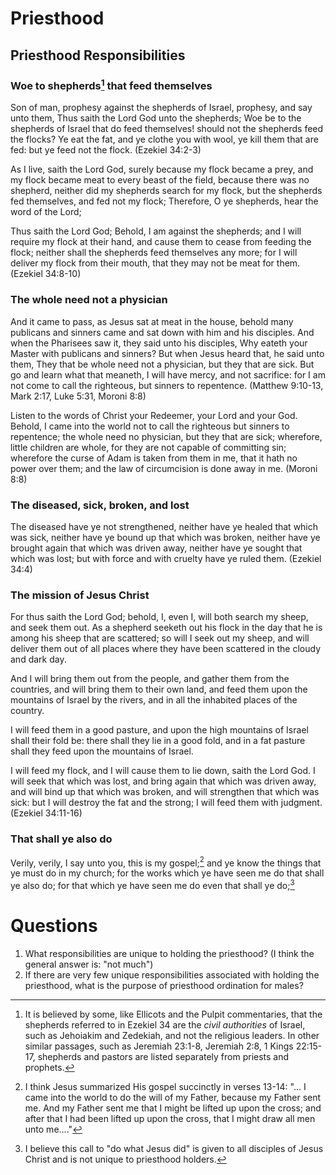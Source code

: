 # Priesthood

## Priesthood Responsibilities

### Woe to shepherds[^1] that feed themselves
Son of man, prophesy against the shepherds of Israel, prophesy, and say unto them, Thus saith the Lord God unto the shepherds; Woe be to the shepherds of Israel that do feed themselves! should not the shepherds feed the flocks? Ye eat the fat, and ye clothe you with wool, ye kill them that are fed: but ye feed not the flock. (Ezekiel 34:2-3)

As I live, saith the Lord God, surely because my flock became a prey, and my flock became meat to every beast of the field, because there was no shepherd, neither did my shepherds search for my flock, but the shepherds fed themselves, and fed not my flock; Therefore, O ye shepherds, hear the word of the Lord; 

Thus saith the Lord God; Behold, I am against the shepherds; and I will require my flock at their hand, and cause them to cease from feeding the flock; neither shall the shepherds feed themselves any more; for I will deliver my flock from their mouth, that they may not be meat for them. (Ezekiel 34:8-10)

### The whole need not a physician 
And it came to pass, as Jesus sat at meat in the house, behold many publicans and sinners came and sat down with him and his disciples. And when the Pharisees saw it, they said unto his disciples, Why eateth your Master with publicans and sinners? But when Jesus heard that, he said unto them, They that be whole need not a physician, but they that are sick. But go and learn what that meaneth, I will have mercy, and not sacrifice: for I am not come to call the righteous, but sinners to repentence. (Matthew 9:10-13, Mark 2:17, Luke 5:31, Moroni 8:8)

Listen to the words of Christ your Redeemer, your Lord and your God. Behold, I came into the world not to call the righteous but sinners to repentence; the whole need no physician, but they that are sick; wherefore, little children are whole, for they are not capable of committing sin; wherefore the curse of Adam is taken from them in me, that it hath no power over them; and the law of circumcision is done away in me. (Moroni 8:8)

### The diseased, sick, broken, and lost
The diseased have ye not strengthened, neither have ye healed that which was sick, neither have ye bound up that which was broken, neither have ye brought again that which was driven away, neither have ye sought that which was lost; but with force and with cruelty have ye ruled them. (Ezekiel 34:4)

### The mission of Jesus Christ
For thus saith the Lord God; behold, I, even I, will both search my sheep, and seek them out. As a shepherd seeketh out his flock in the day that he is among his sheep that are scattered; so will I seek out my sheep, and will deliver them out of all places where they have been scattered in the cloudy and dark day.

And I will bring them out from the people, and gather them from the countries, and will bring them to their own land, and feed them upon the mountains of Israel by the rivers, and in all the inhabited places of the country. 

I will feed them in a good pasture, and upon the high mountains of Israel shall their fold be: there shall they lie in a good fold, and in a fat pasture shall they feed upon the mountains of Israel.

I will feed my flock, and I will cause them to lie down, saith the Lord God. I will seek that which was lost, and bring again that which was driven away, and will bind up that which was broken, and will strengthen that which was sick: but I will destroy the fat and the strong; I will feed them with judgment. (Ezekiel 34:11-16)

### That shall ye also do
Verily, verily, I say unto you, this is my gospel;[^2] and ye know the things that ye must do in my church; for the works which ye have seen me do that shall ye also do; for that which ye have seen me do even that shall ye do;[^3]

# Questions
1. What responsibilities are unique to holding the priesthood? (I think the general answer is: "not much")
2. If there are very few unique responsibilities associated with holding the priesthood, what is the purpose of priesthood ordination for males?

[^1]: It is believed by some, like Ellicots and the Pulpit commentaries, that the shepherds referred to in Ezekiel 34 are the *civil authorities* of Israel, such as Jehoiakim and Zedekiah, and not the religious leaders. In other similar passages, such as Jeremiah 23:1-8, Jeremiah 2:8, 1 Kings 22:15-17, shepherds and pastors are listed separately from priests and prophets.

[^2]: I think Jesus summarized His gospel succinctly in verses 13-14: "... I came into the world to do the will of my Father, because my Father sent me. And my Father sent me that I might be lifted up upon the cross; and after that I had been lifted up upon the cross, that I might draw all men unto me...."

[^3]: I believe this call to "do what Jesus did" is given to all disciples of Jesus Christ and is not unique to priesthood holders.
